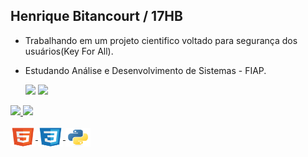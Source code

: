 ## Henrique Bitancourt / 17HB

- Trabalhando em um projeto cientifico voltado para segurança dos usuários(Key For All).
- Estudando Análise e Desenvolvimento de Sistemas - FIAP.
  <div> 
  
  
  <a href="http://www.linkedin.com/in/henrique-bitancourt-969819145" target="_blank"><img src="https://img.shields.io/badge/LinkedIn-0077B5?style=for-the-badge&logo=linkedin&logoColor=white" target="_blank"></a> 
  <a href = "mailto:henrique.bitancourt@gmail.com"><img src="https://img.shields.io/badge/-Gmail-%23333?style=for-the-badge&logo=gmail&logoColor=white" target="_blank"></a>
 

 
</div>

 <div>
  <a href="https://www.https://github.com/17hb">
  <img height="180em" src="https://github-readme-stats.vercel.app/api?username=17hb&show_icons=true&theme=tokyonight&include_all_commits=true&count_private=true"/>
  <img height="180em" src="https://github-readme-stats.vercel.app/api/top-langs/?username=17hb&layout=compact&langs_count=7&theme=tokyonight"/>
</div>
  
 <div style="display: inline_block"><br>
  <!--<img align="center" alt="Rafa-Js" height="30" width="40" src="https://raw.githubusercontent.com/devicons/devicon/master/icons/javascript/javascript-plain.svg">-->
  <img align="center" alt="Rafa-HTML" height="30" width="40" src="https://raw.githubusercontent.com/devicons/devicon/master/icons/html5/html5-original.svg">
  <img align="center" alt="Rafa-CSS" height="30" width="40" src="https://raw.githubusercontent.com/devicons/devicon/master/icons/css3/css3-original.svg">
  <img align="center" alt="Rafa-Python" height="30" width="40" src="https://raw.githubusercontent.com/devicons/devicon/master/icons/python/python-original.svg">
 </div>
  
 ##
